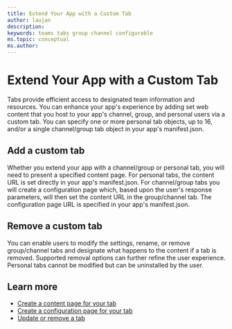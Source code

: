 ```yaml
---
title: Extend Your App with a Custom Tab
author: laujan
description: 
keywords: teams tabs group channel configurable 
ms.topic: conceptual
ms.author: 
---
```

# Extend Your App with a Custom Tab

Tabs provide efficient access to designated team information and resources. You can enhance your app's experience by adding set web content that you host to your app's channel, group, and personal users via a custom tab.  You can specify one or more personal tab objects, up to 16, and/or a single channel/group tab object in your app's manifest.json.

## Add a custom tab

Whether you extend your app with a channel/group or personal tab, you will need to present a specified content page. For personal tabs, the content URL is set directly in your app's manifest.json. For channel/group tabs you will create a configuration page which, based upon the user's response parameters, will then set the content URL in the group/channel tab. The configuration page URL is specified in your app's manifest.json.

## Remove a custom tab

You can enable users to modify the settings, rename, or remove group/channel tabs and designate what happens to the content if a tab is removed. Supported removal options can further refine the user experience. Personal tabs cannot be modified but can be uninstalled by the user.

## Learn more

- [Create a content page for your tab](foo.md)
- [Create a configuration page for your tab](foo.md)
- [Update or remove a tab](foo.md)
